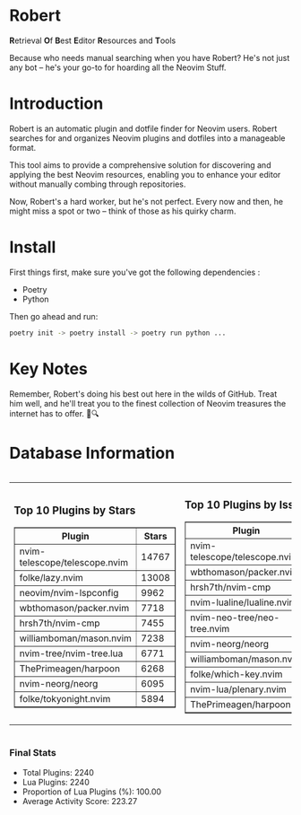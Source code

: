 # Robert

**R**etrieval
**O**f
**B**est
**E**ditor
**R**esources and
**T**ools

Because who needs manual searching when you have Robert?
He's not just any bot – he's your go-to for hoarding all the Neovim Stuff.

# Introduction
Robert is an automatic plugin and dotfile finder for Neovim users. Robert searches for and organizes Neovim plugins and dotfiles into a manageable format.

This tool aims to provide a comprehensive solution for discovering and applying the best Neovim resources, enabling you to enhance your editor without manually combing through repositories.

Now, Robert's a hard worker, but he's not perfect. Every now and then, he might miss a spot or two – think of those as his quirky charm. 

# Install
 First things first, make sure you've got the following dependencies :
  - Poetry 
  - Python 

Then go ahead and run:

```bash
poetry init -> poetry install -> poetry run python ...
```
# Key Notes

Remember, Robert's doing his best out here in the wilds of GitHub. Treat him well, and he'll treat you to the finest collection of Neovim treasures the internet has to offer. 🎩🔍


# Database Information

<div style='display:flex;flex-direction:row;justify-content:space-between;'><table><tr><td><h3>Top 10 Plugins by Stars</h3><table border="1"><tr><th>Plugin</th><th>Stars</th></tr><tr><td>nvim-telescope/telescope.nvim</td><td>14767</td></tr><tr><td>folke/lazy.nvim</td><td>13008</td></tr><tr><td>neovim/nvim-lspconfig</td><td>9962</td></tr><tr><td>wbthomason/packer.nvim</td><td>7718</td></tr><tr><td>hrsh7th/nvim-cmp</td><td>7455</td></tr><tr><td>williamboman/mason.nvim</td><td>7238</td></tr><tr><td>nvim-tree/nvim-tree.lua</td><td>6771</td></tr><tr><td>ThePrimeagen/harpoon</td><td>6268</td></tr><tr><td>nvim-neorg/neorg</td><td>6095</td></tr><tr><td>folke/tokyonight.nvim</td><td>5894</td></tr></table></td><td><h3>Top 10 Plugins by Issues</h3><table border="1"><tr><th>Plugin</th><th>Issues</th></tr><tr><td>nvim-telescope/telescope.nvim</td><td>331</td></tr><tr><td>wbthomason/packer.nvim</td><td>306</td></tr><tr><td>hrsh7th/nvim-cmp</td><td>252</td></tr><tr><td>nvim-lualine/lualine.nvim</td><td>216</td></tr><tr><td>nvim-neo-tree/neo-tree.nvim</td><td>197</td></tr><tr><td>nvim-neorg/neorg</td><td>176</td></tr><tr><td>williamboman/mason.nvim</td><td>172</td></tr><tr><td>folke/which-key.nvim</td><td>171</td></tr><tr><td>nvim-lua/plenary.nvim</td><td>128</td></tr><tr><td>ThePrimeagen/harpoon</td><td>111</td></tr></table></td><td><h3>Top 10 Plugins by Forks</h3><table border="1"><tr><th>Plugin</th><th>Forks</th></tr><tr><td>neovim/nvim-lspconfig</td><td>2034</td></tr><tr><td>nvim-telescope/telescope.nvim</td><td>808</td></tr><tr><td>nvim-tree/nvim-tree.lua</td><td>600</td></tr><tr><td>nvim-lualine/lualine.nvim</td><td>455</td></tr><tr><td>folke/tokyonight.nvim</td><td>386</td></tr><tr><td>hrsh7th/nvim-cmp</td><td>370</td></tr><tr><td>ThePrimeagen/harpoon</td><td>349</td></tr><tr><td>folke/lazy.nvim</td><td>310</td></tr><tr><td>jackMort/ChatGPT.nvim</td><td>307</td></tr><tr><td>nvimdev/lspsaga.nvim</td><td>283</td></tr></table></td></tr></table></div>

### Final Stats
- Total Plugins: 2240
- Lua Plugins: 2240
- Proportion of Lua Plugins (%): 100.00
- Average Activity Score: 223.27
